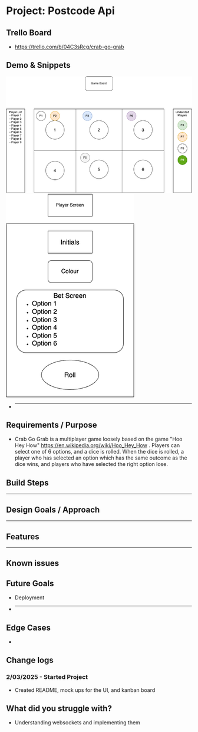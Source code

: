 # Project: Postcode Api

## Trello Board

- https://trello.com/b/04C3sRcg/crab-go-grab

## Demo & Snippets

![Mock Board](mocks/Game-Board.png)
![Player Screen](mocks/Player-Screen.png)

- ***

## Requirements / Purpose

- Crab Go Grab is a multiplayer game loosely based on the game "Hoo Hey How" https://en.wikipedia.org/wiki/Hoo_Hey_How . Players can select one of 6 options, and a dice is rolled. When the dice is rolled, a player who has selected an option which has the same outcome as the dice wins, and players who have selected the right option lose.

## Build Steps

---

## Design Goals / Approach

---

## Features

---

## Known issues

## Future Goals

- Deployment
- ***

## Edge Cases

-

## Change logs

### 2/03/2025 - Started Project

- Created README, mock ups for the UI, and kanban board

## What did you struggle with?

- Understanding websockets and implementing them
